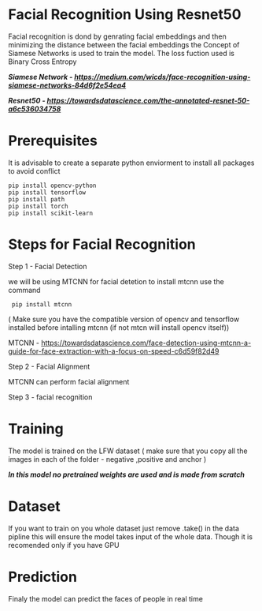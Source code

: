 # Facial Recognition Using Resnet50
Facial recognition is dond by genrating facial embeddings 
and then minimizing the distance between the facial embeddings 
the Concept of Siamese Networks is used to train the model.
The loss fuction used is Binary Cross Entropy 




***Siamese Network -
https://medium.com/wicds/face-recognition-using-siamese-networks-84d6f2e54ea4***

***Resnet50 -
https://towardsdatascience.com/the-annotated-resnet-50-a6c536034758***

# Prerequisites
It is advisable to create a separate python enviorment to install all packages
to avoid conflict 

<pre><code>pip install opencv-python
pip install tensorflow
pip install path
pip install torch
pip install scikit-learn</code></pre>


# Steps for Facial Recognition

Step 1 - Facial Detection 

we will be using MTCNN for facial detetion 
to install mtcnn use the command 

<pre><code> pip install mtcnn </code></pre>
 
( Make sure you have the compatible version of opencv and tensorflow installed before intalling mtcnn 
 (if not mtcn will install opencv itself))

MTCNN - https://towardsdatascience.com/face-detection-using-mtcnn-a-guide-for-face-extraction-with-a-focus-on-speed-c6d59f82d49

Step 2 - Facial Alignment 

MTCNN can perform facial alignment 

Step 3 - facial recognition

 # Training 
 The model is trained on the LFW dataset 
 ( make sure that you copy all the images in each of the folder - negative ,positive and anchor )
 
 ***In this model no pretrained weights are used and is made from scratch***

 # Dataset

 If you want to train on you whole dataset just remove .take() in the data pipline this will ensure the model takes input of the whole data. Though it is recomended only if you have GPU

# Prediction 
Finaly the model can predict the faces of people in real time 

